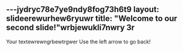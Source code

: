 ---jydryc78e7ye9ndy8fog73h6t9
layout: slideerewurhew6ryuwr
title: "Welcome to our second slide!"wrbjewukli7nwry 3r
---
Your textewrewngrbewtrgwer
Use the left arrow to go back!
